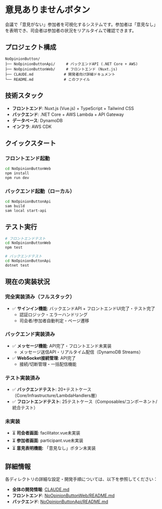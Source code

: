 # 意見ありませんボタン

会議で「意見がない」参加者を可視化するシステムです。参加者は「意見なし」を表明でき、司会者は参加者の状況をリアルタイムで確認できます。

## プロジェクト構成

```
NoOpinionButton/
├── NoOpinionButtonApi/     # バックエンドAPI (.NET Core + AWS)
├── NoOpinionButtonWeb/     # フロントエンド (Nuxt.js)
├── CLAUDE.md              # 開発者向け詳細ドキュメント
└── README.md              # このファイル
```

## 技術スタック

- **フロントエンド**: Nuxt.js (Vue.js) + TypeScript + Tailwind CSS
- **バックエンド**: .NET Core + AWS Lambda + API Gateway
- **データベース**: DynamoDB
- **インフラ**: AWS CDK

## クイックスタート

### フロントエンド起動
```bash
cd NoOpinionButtonWeb
npm install
npm run dev
```

### バックエンド起動（ローカル）
```bash
cd NoOpinionButtonApi
sam build
sam local start-api
```

## テスト実行

```bash
# フロントエンドテスト
cd NoOpinionButtonWeb
npm test

# バックエンドテスト  
cd NoOpinionButtonApi
dotnet test
```

## 現在の実装状況

### 完全実装済み（フルスタック）
- ✅ **サインイン機能**: バックエンドAPI + フロントエンドUI完了・テスト完了
  - 認証ロジック・エラーハンドリング
  - 司会者/参加者自動判定・ページ遷移

### バックエンド実装済み
- ✅ **メッセージ機能**: API完了・フロントエンド未実装
  - メッセージ送信API・リアルタイム配信（DynamoDB Streams）
- ✅ **WebSocket接続管理**: API完了
  - 接続/切断管理・一括配信機能

### テスト実装済み
- ✅ **バックエンドテスト**: 20+テストケース（Core/Infrastructure/LambdaHandlers層）
- ✅ **フロントエンドテスト**: 25テストケース（Composables/コンポーネント/統合テスト）

### 未実装
- ⏳ **司会者画面**: facilitator.vue未実装
- ⏳ **参加者画面**: participant.vue未実装
- ⏳ **意見表明機能**: 「意見なし」ボタン未実装

## 詳細情報

各ディレクトリの詳細な設定・開発手順については、以下を参照してください：

- **全体の開発情報**: [CLAUDE.md](./CLAUDE.md)
- **フロントエンド**: [NoOpinionButtonWeb/README.md](./NoOpinionButtonWeb/README.md)
- **バックエンド**: [NoOpinionButtonApi/README.md](./NoOpinionButtonApi/README.md)